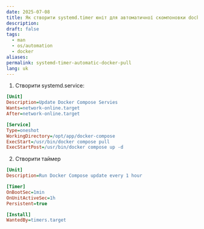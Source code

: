 ```yaml
---
date: 2025-07-08
title: Як створити systemd.timer юніт для автоматичної скомпоновки docker compose?
description: 
draft: false
tags:
  - man
  - os/automation
  - docker
aliases: 
permalink: systemd-timer-automatic-docker-pull
lang: uk
---
```


1. Створити systemd.service:

```ini
[Unit]
Description=Update Docker Compose Servies
Wants=network-online.target
After=network-online.target

[Service]
Type=oneshot
WorkingDirectory=/opt/app/docker-compose
ExecStart=/usr/bin/docker compose pull
ExecStartPost=/usr/bin/docker compose up -d
```

2. Створити таймер

```ini
[Unit]
Description=Run Docker Compose update every 1 hour

[Timer]
OnBootSec=1min
OnUnitActiveSec=1h
Persistent=true

[Install]
WantedBy=timers.target
```



